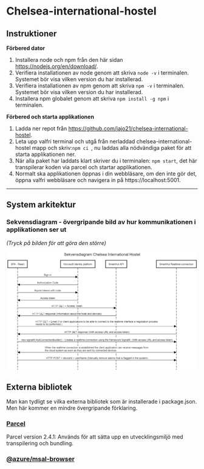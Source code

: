 # Chelsea-international-hostel

## Instruktioner

**Förbered dator**

1. Installera node och npm från den här sidan https://nodejs.org/en/download/.
2. Verifiera installationen av node genom att skriva `node -v` i terminalen. Systemet bör visa vilken version du har installerad.
3. Verifiera installationen av npm genom att skriva `npm -v` i terminalen. Systemet bör visa vilken version du har installerad.
4. Installera npm globalet genom att skriva `npm install -g npm` i terminalen.

**Förbered och starta applikationen**

1. Ladda ner repot från https://github.com/jajo21/chelsea-international-hostel.
2. Leta upp valfri terminal och utgå från nerladdad chelsea-international-hostel mapp och skriv:`npm ci `, nu laddas alla nödvändiga paket för att starta applikationen ner.
3. När alla paket har laddats klart skriver du i terminalen: `npm start`, det här transpilerar koden via parcel och startar applikationen.
4. Normalt ska applikationen öppnas i din webbläsare, om den inte gör det, öppna valfri webbläsare och navigera in på https://localhost:5001.

---

## System arkitektur

### Sekvensdiagram - övergripande bild av hur kommunikationen i applikationen ser ut

_(Tryck på bilden för att göra den större)_

<img src="./src/img/sekvensdiagram.png" width="600px">

## Externa bibliotek

Man kan tydligt se vilka externa bibliotek som är installerade i package.json. Men här kommer en mindre övergripande förklaring.

### [Parcel](https://www.npmjs.com/package/parcel)

Parcel version 2.4.1: Används för att sätta upp en utvecklingsmiljö med transpilering och bundling.

### [@azure/msal-browser](https://www.npmjs.com/package/@azure/msal-browser)
